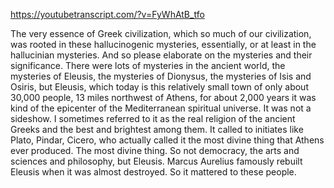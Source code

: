 https://youtubetranscript.com/?v=FyWhAtB_tfo

 The very essence of Greek civilization, which so much of our civilization, was rooted in these hallucinogenic mysteries, essentially, or at least in the hallucinian mysteries. And so please elaborate on the mysteries and their significance. There were lots of mysteries in the ancient world, the mysteries of Eleusis, the mysteries of Dionysus, the mysteries of Isis and Osiris, but Eleusis, which today is this relatively small town of only about 30,000 people, 13 miles northwest of Athens, for about 2,000 years it was kind of the epicenter of the Mediterranean spiritual universe. It was not a sideshow. I sometimes referred to it as the real religion of the ancient Greeks and the best and brightest among them. It called to initiates like Plato, Pindar, Cicero, who actually called it the most divine thing that Athens ever produced. The most divine thing. So not democracy, the arts and sciences and philosophy, but Eleusis. Marcus Aurelius famously rebuilt Eleusis when it was almost destroyed. So it mattered to these people.